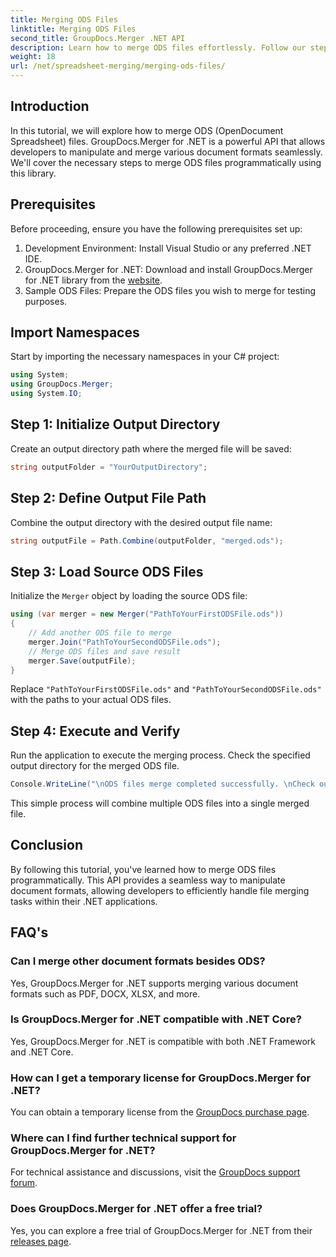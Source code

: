 ```yaml
---
title: Merging ODS Files
linktitle: Merging ODS Files
second_title: GroupDocs.Merger .NET API
description: Learn how to merge ODS files effortlessly. Follow our step-by-step guide for seamless document manipulation.
weight: 18
url: /net/spreadsheet-merging/merging-ods-files/
---
```

## Introduction
In this tutorial, we will explore how to merge ODS (OpenDocument Spreadsheet) files. GroupDocs.Merger for .NET is a powerful API that allows developers to manipulate and merge various document formats seamlessly. We'll cover the necessary steps to merge ODS files programmatically using this library.
## Prerequisites
Before proceeding, ensure you have the following prerequisites set up:
1. Development Environment: Install Visual Studio or any preferred .NET IDE.
2. GroupDocs.Merger for .NET: Download and install GroupDocs.Merger for .NET library from the [website](https://releases.groupdocs.com/merger/net/).
3. Sample ODS Files: Prepare the ODS files you wish to merge for testing purposes.

## Import Namespaces
Start by importing the necessary namespaces in your C# project:
```csharp
using System; 
using GroupDocs.Merger;
using System.IO;
```
## Step 1: Initialize Output Directory
Create an output directory path where the merged file will be saved:
```csharp
string outputFolder = "YourOutputDirectory";
```
## Step 2: Define Output File Path
Combine the output directory with the desired output file name:
```csharp
string outputFile = Path.Combine(outputFolder, "merged.ods");
```
## Step 3: Load Source ODS Files
Initialize the `Merger` object by loading the source ODS file:
```csharp
using (var merger = new Merger("PathToYourFirstODSFile.ods"))
{
    // Add another ODS file to merge
    merger.Join("PathToYourSecondODSFile.ods");
    // Merge ODS files and save result
    merger.Save(outputFile);
}
```
Replace `"PathToYourFirstODSFile.ods"` and `"PathToYourSecondODSFile.ods"` with the paths to your actual ODS files.
## Step 4: Execute and Verify
Run the application to execute the merging process. Check the specified output directory for the merged ODS file.
```csharp
Console.WriteLine("\nODS files merge completed successfully. \nCheck output in {0}", outputFolder);
```
This simple process will combine multiple ODS files into a single merged file.

## Conclusion
By following this tutorial, you've learned how to merge ODS files programmatically. This API provides a seamless way to manipulate document formats, allowing developers to efficiently handle file merging tasks within their .NET applications.

## FAQ's
### Can I merge other document formats besides ODS?
Yes, GroupDocs.Merger for .NET supports merging various document formats such as PDF, DOCX, XLSX, and more.
### Is GroupDocs.Merger for .NET compatible with .NET Core?
Yes, GroupDocs.Merger for .NET is compatible with both .NET Framework and .NET Core.
### How can I get a temporary license for GroupDocs.Merger for .NET?
You can obtain a temporary license from the [GroupDocs purchase page](https://purchase.groupdocs.com/temporary-license/).
### Where can I find further technical support for GroupDocs.Merger for .NET?
For technical assistance and discussions, visit the [GroupDocs support forum](https://forum.groupdocs.com/c/merger/32).
### Does GroupDocs.Merger for .NET offer a free trial?
Yes, you can explore a free trial of GroupDocs.Merger for .NET from their [releases page](https://releases.groupdocs.com/).
